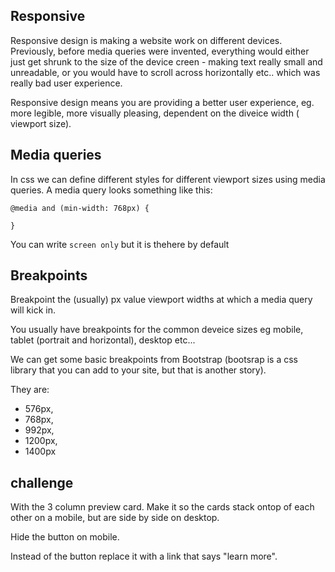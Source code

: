 ## Responsive

Responsive design is making a website work on different devices. Previously, before media queries were invented, everything would either just get shrunk to the size of the device creen - making text really small and unreadable, or you would have to scroll across horizontally etc.. which was really bad user experience.

Responsive design means you are providing a better user experience, eg. more legible, more visually pleasing, dependent on the diveice width ( viewport size).

## Media queries

In css we can define different styles for different viewport sizes using media queries.
A media query looks something like this:

```
@media and (min-width: 768px) {
    
}

```

You can write `screen only` but it is thehere by default


## Breakpoints

Breakpoint the (usually) px value viewport widths at which a media query will kick in.

You usually have breakpoints for the common deveice sizes eg mobile, tablet (portrait and horizontal), desktop etc...

We can get some basic breakpoints from Bootstrap (bootsrap is a css library that you can add to your site, but that is another story).

They are:

- 576px, 
- 768px, 
- 992px, 
- 1200px, 
- 1400px


## challenge

With the 3 column preview card. Make it so the cards stack ontop  of each other on a mobile, but are side by side on desktop.

Hide the button on mobile.

Instead of the button replace it with a link that says "learn more".